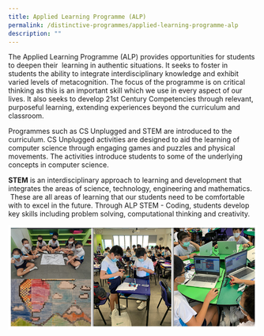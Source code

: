 ```yaml
---
title: Applied Learning Programme (ALP)
permalink: /distinctive-programmes/applied-learning-programme-alp
description: ""
---
```

The Applied Learning Programme (ALP) provides opportunities for students to deepen their  learning in authentic situations. It seeks to foster in students the ability to integrate interdisciplinary knowledge and exhibit varied levels of metacognition. The focus of the programme is on critical thinking as this is an important skill which we use in every aspect of our lives. It also seeks to develop 21st Century Competencies through relevant, purposeful learning, extending experiences beyond the curriculum and classroom.

Programmes such as CS Unplugged and STEM are introduced to the curriculum. CS Unplugged activities are designed to aid the learning of computer science through engaging games and puzzles and physical movements. The activities introduce students to some of the underlying concepts in computer science.

**STEM** is an interdisciplinary approach to learning and development that integrates the areas of science, technology, engineering and mathematics.   These are all areas of learning that our students need to be comfortable with to excel in the future. Through ALP STEM - Coding, students develop key skills including problem solving, computational thinking and creativity.

![](/images/distinctive_programme_ALP_2_2021.jpg)
